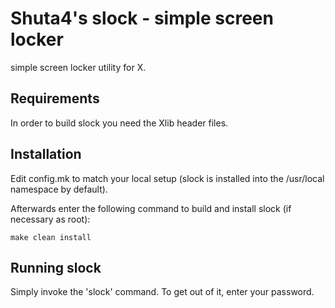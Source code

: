 # Shuta4's slock - simple screen locker
simple screen locker utility for X.

## Requirements
In order to build slock you need the Xlib header files.

## Installation
Edit config.mk to match your local setup (slock is installed into
the /usr/local namespace by default).

Afterwards enter the following command to build and install slock
(if necessary as root): 
```
make clean install
```

## Running slock
Simply invoke the 'slock' command. To get out of it, enter your password.

